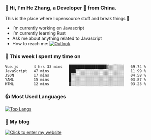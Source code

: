### 👋 Hi, I'm He Zhang, a Developer 🚀 from China.

This is the place where I opensource stuff and break things :rofl:

- I’m currently working on Javascript
- I’m currently learning Rust
- Ask me about anything related to Javascript
- How to reach me: [![Outlook](https://img.shields.io/badge/-Outlook-0078D4?style=flat&logo=Microsoft-Outlook&logoColor=white)](mailto:zhanghe@zhe.cool)

### 💪 This week I spent my time on 
<!--START_SECTION:waka-->
```text
Vue.js       4 hrs 33 mins   █████████████████▒░░░░░░░   69.74 % 
JavaScript   47 mins         ███░░░░░░░░░░░░░░░░░░░░░░   11.99 % 
JSON         17 mins         █░░░░░░░░░░░░░░░░░░░░░░░░   04.58 % 
YAML         15 mins         █░░░░░░░░░░░░░░░░░░░░░░░░   03.87 % 
HTML         12 mins         ▓░░░░░░░░░░░░░░░░░░░░░░░░   03.23 % 
```
<!--END_SECTION:waka-->

### 👍 Most Used Languages
[![Top Langs](https://github-readme-stats.vercel.app/api/top-langs/?username=zhanghecool&layout=compact)](https://zhanghe.cool)

### 🌈 My blog 
[![Click to enter my website](https://cdn.jsdelivr.net/gh/zhanghecool/assets/images/gif/zhanghecools.gif)](https://zhanghe.cool)
